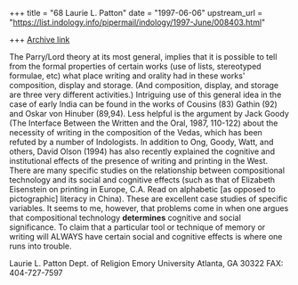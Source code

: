 +++
title = "68 Laurie L. Patton"
date = "1997-06-06"
upstream_url = "https://list.indology.info/pipermail/indology/1997-June/008403.html"

+++
[Archive link](https://list.indology.info/pipermail/indology/1997-June/008403.html)



The Parry/Lord theory at its most general, implies that it is possible to
tell from the formal properties of certain works (use of lists,
stereotyped formulae, etc) what place writing and orality had in these
works' composition, display and storage. (And composition, display, and
storage are three very different activities.)  Intriguing use of this
general idea in the case of early India can be found in the works of
Cousins (83)  Gathin (92) and Oskar von Hinuber (89,94). 
	Less helpful is the argument by Jack Goody (The Interface Between
the Written and the Oral, 1987, 110-122) about the necessity of writing in
the composition of the Vedas, which has been refuted by a number of
Indologists. 
	In addition to Ong, Goody, Watt, and others, David Olson (1994)
has also recently explained the cognitive and institutional effects of the
presence of writing and printing in the West.  There are many specific
studies on the relationship between compositional technology and its
social and cognitive effects (such as that of Elizabeth Eisenstein on
printing in Europe, C.A. Read on alphabetic [as opposed to pictographic]
literacy in China). 
  	These are excellent case studies of specific variables. It seems to me,
however, that problems come in when one argues that compositional
technology **determines** cognitive and social significance. To claim that
a particular tool or technique of memory or writing will ALWAYS have
certain social and cognitive effects is where one runs into trouble.


Laurie L. Patton
Dept. of Religion
Emory University
Atlanta, GA 30322
FAX: 404-727-7597





